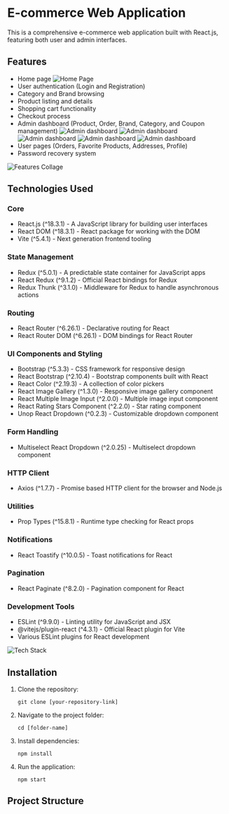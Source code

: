 # E-commerce Web Application

This is a comprehensive e-commerce web application built with React.js, featuring both user and admin interfaces.



## Features

- Home page
![Home Page](../client/src/images/screen%20shots/home%20page.png)
- User authentication (Login and Registration)
- Category and Brand browsing
- Product listing and details
- Shopping cart functionality
- Checkout process
- Admin dashboard (Product, Order, Brand, Category, and Coupon management)
![Admin dashboard](../client/src/images/screen%20shots/admin%20dashboard.png)
![Admin dashboard](../client/src/images/screen%20shots/admin%20ad%20sub.png)
![Admin dashboard](../client/src/images/screen%20shots/admin%20add%20brand.png)
![Admin dashboard](../client/src/images/screen%20shots/admin%20add%20cat.png)
![Admin dashboard](../client/src/images/screen%20shots/admin%20add%20product.png)
- User pages (Orders, Favorite Products, Addresses, Profile)
- Password recovery system

![Features Collage](./screenshots/features-collage.png)

## Technologies Used

### Core
- React.js (^18.3.1) - A JavaScript library for building user interfaces
- React DOM (^18.3.1) - React package for working with the DOM
- Vite (^5.4.1) - Next generation frontend tooling

### State Management
- Redux (^5.0.1) - A predictable state container for JavaScript apps
- React Redux (^9.1.2) - Official React bindings for Redux
- Redux Thunk (^3.1.0) - Middleware for Redux to handle asynchronous actions

### Routing
- React Router (^6.26.1) - Declarative routing for React
- React Router DOM (^6.26.1) - DOM bindings for React Router

### UI Components and Styling
- Bootstrap (^5.3.3) - CSS framework for responsive design
- React Bootstrap (^2.10.4) - Bootstrap components built with React
- React Color (^2.19.3) - A collection of color pickers
- React Image Gallery (^1.3.0) - Responsive image gallery component
- React Multiple Image Input (^2.0.0) - Multiple image input component
- React Rating Stars Component (^2.2.0) - Star rating component
- Unop React Dropdown (^0.2.3) - Customizable dropdown component

### Form Handling
- Multiselect React Dropdown (^2.0.25) - Multiselect dropdown component

### HTTP Client
- Axios (^1.7.7) - Promise based HTTP client for the browser and Node.js

### Utilities
- Prop Types (^15.8.1) - Runtime type checking for React props

### Notifications
- React Toastify (^10.0.5) - Toast notifications for React

### Pagination
- React Paginate (^8.2.0) - Pagination component for React

### Development Tools
- ESLint (^9.9.0) - Linting utility for JavaScript and JSX
- @vitejs/plugin-react (^4.3.1) - Official React plugin for Vite
- Various ESLint plugins for React development

![Tech Stack](./screenshots/tech-stack.png)

## Installation

1. Clone the repository:
   ```
   git clone [your-repository-link]
   ```

2. Navigate to the project folder:
   ```
   cd [folder-name]
   ```

3. Install dependencies:
   ```
   npm install
   ```

4. Run the application:
   ```
   npm start
   ```

## Project Structure
